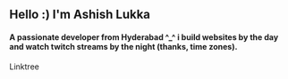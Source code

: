 <h2 align="left">Hello :)  I'm Ashish Lukka</h2>
<h4 align="left">A passionate developer from Hyderabad ^_^ i build websites by the day and watch twitch streams by the night (thanks, time zones).</h4>

<p align="left">
  <a href="https://linktr.ee/ashishlukka" style="text-decoration: none;">
    Linktree
  </a>
</p>

